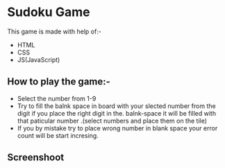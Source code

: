 
# Sudoku Game
This game is made with help of:-
- HTML
- CSS
- JS(JavaScript)
## How to play the game:-
- Select the number from 1-9
- Try to fill the balnk space in board with your slected number from the digit if you place the right digit in the. balnk-space it will be filled with that paticular number .(select numbers and place them on the tile)
- If you by mistake try to place wrong number in blank space your error count will be start incresing.

## Screenshoot

